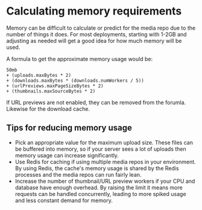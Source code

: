 # Calculating memory requirements

Memory can be difficult to calculate or predict for the media repo due to the number of things
it does. For most deployments, starting with 1-2GB and adjusting as needed will get a good idea
for how much memory will be used.

A formula to get the approximate memory usage would be:

```text
50mb
+ (uploads.maxBytes * 2)
+ (downloads.maxBytes * (downloads.numWorkers / 5))
+ (urlPreviews.maxPageSizeBytes * 2)
+ (thumbnails.maxSourceBytes * 2)
```

If URL previews are not enabled, they can be removed from the forumla. Likewise for the download
cache.

## Tips for reducing memory usage

* Pick an appropriate value for the maximum upload size. These files can be buffered into memory, so
  if your server sees a lot of uploads then memory usage can increase significantly.
* Use Redis for caching if using multiple media repos in your environment. By using Redis, the cache's
  memory usage is shared by the Redis processes and the media repos can run fairly lean.
* Increase the number of thumbnail/URL preview workers if your CPU and database have enough overhead.
  By raising the limit it means more requests can be handled concurrently, leading to more spiked
  usage and less constant demand for memory.
